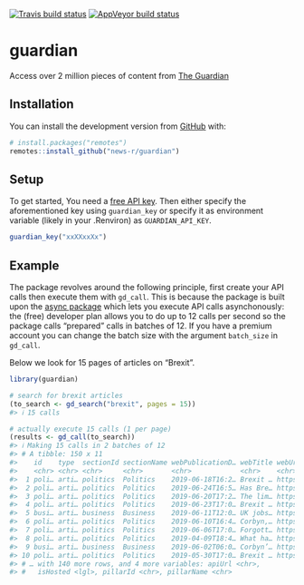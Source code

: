 
<!-- README.md is generated from README.Rmd. Please edit that file -->

<!-- badges: start -->

[![Travis build
status](https://travis-ci.org/news-r/guardian.svg?branch=master)](https://travis-ci.org/news-r/guardian)
[![AppVeyor build
status](https://ci.appveyor.com/api/projects/status/github/news-r/guardian?branch=master&svg=true)](https://ci.appveyor.com/project/news-r/guardian)
<!-- badges: end -->

# guardian

Access over 2 million pieces of content from [The
Guardian](https://www.theguardian.com/)

## Installation

You can install the development version from
[GitHub](https://github.com/) with:

``` r
# install.packages("remotes")
remotes::install_github("news-r/guardian")
```

## Setup

To get started, You need a [free API
key](https://open-platform.theguardian.com/access/). Then either specify
the aforementioned key using `guardian_key` or specify it as environment
variable (likely in your .Renviron) as `GUARDIAN_API_KEY`.

``` r
guardian_key("xxXXxxXx")
```

## Example

The package revolves around the following principle, first create your
API calls then execute them with `gd_call`. This is because the package
is built upon the [async package](https://github.com/r-lib/async) which
lets you execute API calls asynchonously: the (free) developer plan
allows you to do up to 12 calls per second so the package calls
“prepared” calls in batches of 12. If you have a premium account you
can change the batch size with the argument `batch_size` in `gd_call`.

Below we look for 15 pages of articles on “Brexit”.

``` r
library(guardian)

# search for brexit articles
(to_search <- gd_search("brexit", pages = 15))
#> ℹ 15 calls

# actually execute 15 calls (1 per page)
(results <- gd_call(to_search))
#> ℹ Making 15 calls in 2 batches of 12
#> # A tibble: 150 x 11
#>    id    type  sectionId sectionName webPublicationD… webTitle webUrl
#>    <chr> <chr> <chr>     <chr>       <chr>            <chr>    <chr> 
#>  1 poli… arti… politics  Politics    2019-06-18T16:2… Brexit … https…
#>  2 poli… arti… politics  Politics    2019-06-24T16:5… Has Bre… https…
#>  3 poli… arti… politics  Politics    2019-06-20T17:2… The lim… https…
#>  4 poli… arti… politics  Politics    2019-06-23T17:0… Brexit … https…
#>  5 busi… arti… business  Business    2019-06-11T12:0… UK jobs… https…
#>  6 poli… arti… politics  Politics    2019-06-10T16:4… Corbyn,… https…
#>  7 poli… arti… politics  Politics    2019-06-06T17:0… Forgott… https…
#>  8 poli… arti… politics  Politics    2019-04-09T18:4… What ha… https…
#>  9 busi… arti… business  Business    2019-06-02T06:0… Corbyn’… https…
#> 10 poli… arti… politics  Politics    2019-05-30T17:0… Brexit … https…
#> # … with 140 more rows, and 4 more variables: apiUrl <chr>,
#> #   isHosted <lgl>, pillarId <chr>, pillarName <chr>
```
